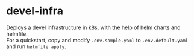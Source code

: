 # devel-infra

Deploys a devel infrastructure in k8s, with the help of helm charts and helmfile.  
For a quickstart, copy and modify `.env.sample.yaml` to `.env.default.yaml` and run `helmfile apply`.
